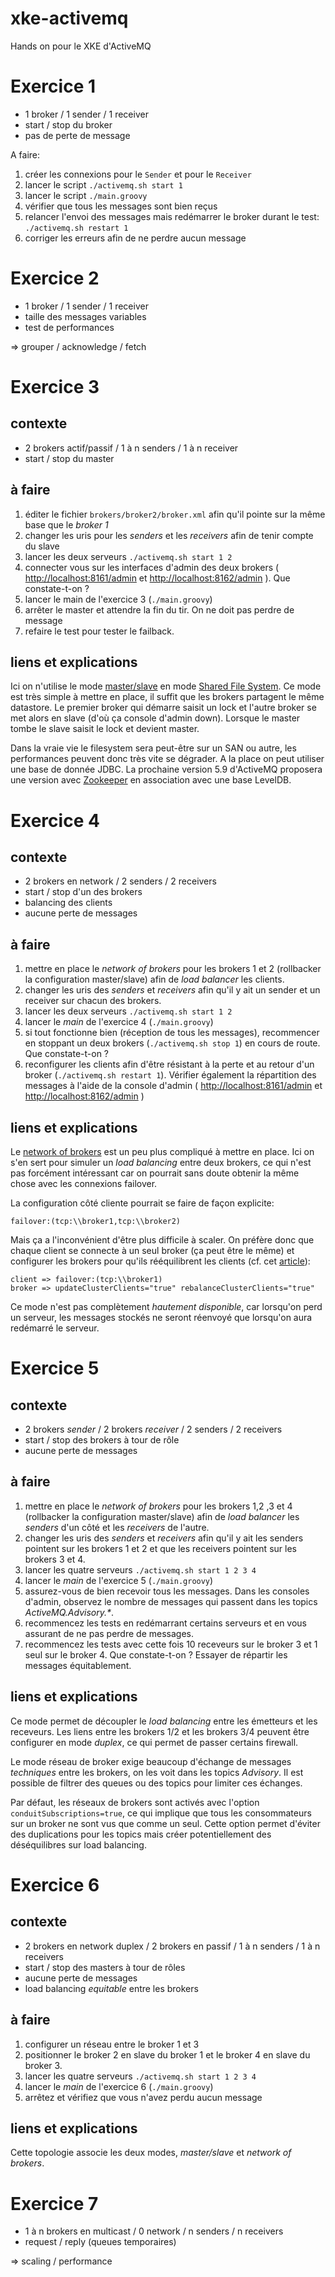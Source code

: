 xke-activemq
============

Hands on pour le XKE d'ActiveMQ

# Exercice 1

* 1 broker / 1 sender / 1 receiver
* start / stop du broker
* pas de perte de message

A faire:

1. créer les connexions pour le `Sender` et pour le `Receiver`
2. lancer le script `./activemq.sh start 1`
3. lancer le script `./main.groovy`
4. vérifier que tous les messages sont bien reçus
5. relancer l'envoi des messages mais redémarrer le broker durant le test: `./activemq.sh restart 1`
6. corriger les erreurs afin de ne perdre aucun message

# Exercice 2

* 1 broker / 1 sender / 1 receiver
* taille des messages variables
* test de performances

=> grouper / acknowledge / fetch

# Exercice 3

## contexte
* 2 brokers actif/passif / 1 à n senders / 1 à n receiver
* start / stop du master

## à faire

1. éditer le fichier `brokers/broker2/broker.xml` afin qu'il pointe sur la même base que le _broker 1_
2. changer les uris pour les _senders_ et les _receivers_ afin de tenir compte du slave
3. lancer les deux serveurs `./activemq.sh start 1 2`
4. connecter vous sur les interfaces d'admin des deux brokers ( [http://localhost:8161/admin](http://localhost:8161/admin)  et [http://localhost:8162/admin](http://localhost:8162/admin) ). Que constate-t-on ?
5. lancer le main de l'exercice 3 (`./main.groovy`)
6. arrêter le master et attendre la fin du tir. On ne doit pas perdre de message
7. refaire le test pour tester le failback.

## liens et explications

Ici on n'utilise le mode [master/slave](http://activemq.apache.org/masterslave.html) en mode [Shared File System](http://activemq.apache.org/shared-file-system-master-slave.html). Ce mode est très simple à mettre en place, il suffit que les brokers partagent le même datastore. Le premier broker qui démarre saisit un lock et l'autre broker se met alors en slave (d'où ça console d'admin down). Lorsque le master tombe le slave saisit le lock et devient master. 

Dans la vraie vie le filesystem sera peut-être sur un SAN ou autre, les performances peuvent donc très vite se dégrader. A la place on peut utiliser une base de donnée JDBC. La prochaine version 5.9 d'ActiveMQ proposera une version avec [Zookeeper](http://activemq.apache.org/replicated-leveldb-store.html) en association avec une base LevelDB.

# Exercice 4

## contexte

* 2 brokers en network / 2 senders / 2 receivers
* start / stop d'un des brokers
* balancing des clients
* aucune perte de messages

## à faire

1. mettre en place le _network of brokers_ pour les brokers 1 et 2 (rollbacker la configuration master/slave) afin de _load balancer_ les clients.
2. changer les uris des _senders_ et _receivers_ afin qu'il y ait un sender et un receiver sur chacun des brokers.
3. lancer les deux serveurs `./activemq.sh start 1 2`
4. lancer le _main_ de l'exercice 4 (`./main.groovy`)
5. si tout fonctionne bien (réception de tous les messages), recommencer en stoppant un deux brokers (`./activemq.sh stop 1`) en cours de route. Que constate-t-on ?
6. reconfigurer les clients afin d'être résistant à la perte et au retour d'un broker (`./activemq.sh restart 1`). Vérifier également la répartition des messages à l'aide de la console d'admin ( [http://localhost:8161/admin](http://localhost:8161/admin)  et [http://localhost:8162/admin](http://localhost:8162/admin) )

##  liens et explications

Le [network of brokers](http://activemq.apache.org/networks-of-brokers.html) est un peu plus compliqué à mettre en place. Ici on s'en sert pour simuler un _load balancing_ entre deux brokers, ce qui n'est pas forcément intéressant car on pourrait sans doute obtenir la même chose avec les connexions failover.

La configuration côté cliente pourrait se faire de façon explicite:

    failover:(tcp:\\broker1,tcp:\\broker2)

Mais ça a l'inconvénient d'être plus difficile à scaler. On préfère donc que chaque client se connecte à un seul broker (ça peut être le même) et configurer les brokers pour qu'ils rééquilibrent les clients (cf. cet [article](http://bsnyderblog.blogspot.fr/2010/10/new-features-in-activemq-54-automatic.html)):

    client => failover:(tcp:\\broker1)
    broker => updateClusterClients="true" rebalanceClusterClients="true" 

Ce mode n'est pas complètement _hautement disponible_, car lorsqu'on perd un serveur, les messages stockés ne seront réenvoyé que lorsqu'on aura redémarré le serveur.

# Exercice 5

## contexte

* 2 brokers _sender_ / 2 brokers _receiver_ / 2 senders / 2 receivers
* start / stop des brokers à tour de rôle
* aucune perte de messages

## à faire

1. mettre en place le _network of brokers_ pour les brokers 1,2 ,3 et 4 (rollbacker la configuration master/slave) afin de _load balancer_ les _senders_ d'un côté et les _receivers_ de l'autre.
2. changer les uris des _senders_ et _receivers_ afin qu'il y ait les senders pointent sur les brokers 1 et 2 et que les receivers pointent sur les brokers 3 et 4. 
3. lancer les quatre serveurs `./activemq.sh start 1 2 3 4`
4. lancer le _main_ de l'exercice 5 (`./main.groovy`)
5. assurez-vous de bien recevoir tous les messages. Dans les consoles d'admin, observez le nombre de messages qui passent dans les topics _ActiveMQ.Advisory.*_.
6. recommencez les tests en redémarrant certains serveurs et en vous assurant de ne pas perdre de messages.
7. recommencez les tests avec cette fois 10 receveurs sur le broker 3 et 1 seul sur le broker 4. Que constate-t-on ? Essayer de répartir les messages équitablement.

##  liens et explications

Ce mode permet de découpler le _load balancing_ entre les émetteurs et les receveurs. 
Les liens entre les brokers 1/2 et les brokers 3/4 peuvent être configurer en mode _duplex_, ce qui permet de passer certains firewall.

Le mode réseau de broker exige beaucoup d'échange de messages _techniques_ entre les brokers, on les voit dans les topics _Advisory_. Il est possible de filtrer des queues ou des topics pour limiter ces échanges.

Par défaut, les réseaux de brokers sont activés avec l'option `conduitSubscriptions=true`, ce qui implique que tous les consommateurs sur un broker ne sont vus que comme un seul. Cette option permet d'éviter des duplications pour les topics mais créer potentiellement des déséquilibres sur load balancing.

# Exercice 6

## contexte

* 2 brokers en network duplex / 2 brokers en passif / 1 à n senders / 1 à n receivers
* start / stop des masters à tour de rôles
* aucune perte de messages
* load balancing _equitable_ entre les brokers

## à faire

1. configurer un réseau entre le broker 1 et 3
2. positionner le broker 2 en slave du broker 1 et le broker 4 en slave du broker 3.
3. lancer les quatre serveurs `./activemq.sh start 1 2 3 4`
4. lancer le _main_ de l'exercice 6 (`./main.groovy`)
5. arrêtez et vérifiez que vous n'avez perdu aucun message

##  liens et explications

Cette topologie associe les deux modes, _master/slave_ et _network of brokers_. 

# Exercice 7

* 1 à n brokers en multicast / 0 network / n senders / n receivers
* request / reply (queues temporaires)

=> scaling / performance
